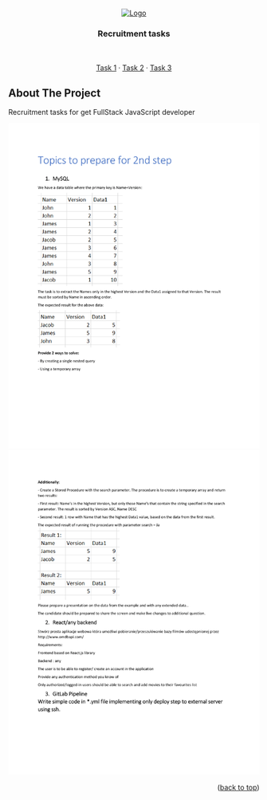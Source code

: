 <div id="top"></div>

<!-- PROJECT LOGO -->
<br />
<div align="center">
  <a href="https://www.nokia.com/">
    <img src="https://imagazine.pl/wp-content/uploads/2016/10/NOKIA_LOGO.png" alt="Logo">
  </a>

<h3 align="center">Recruitment tasks</h3>

  <p align="center">
  <br />
    <br />
    <a href="#task1">Task 1</a>
    ·
    <a href="#task2">Task 2</a>
    ·
    <a href="#task3">Task 3</a>
    <br />
  </p>
</div>

<!-- ABOUT THE PROJECT -->
## About The Project
Recruitment tasks for get FullStack JavaScript developer


<!-- ABOUT THE PROJECT -->
 <img src="images/image1.png" alt="Logo" >
 <img src="images/image2.png" alt="Logo" >

<p align="right">(<a href="#top">back to top</a>)</p>

